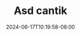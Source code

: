 --- 
title: "Asd cantik"
description: "video  video bokep Asd cantik tiktok    "
date: 2024-06-17T10:19:58-08:00
file_code: "m31f85pk1bfc"
draft: false
cover: "hlyxekgj9hgourj9.jpg"
tags: ["Asd", "cantik", "bokep-indo", "bokep-viral", "bokep-ig"]
length: 2784
fld_id: "1398184"
foldername: "ASD 2 x"
categories: ["ASD 2 x"]
views: 22
---